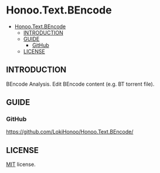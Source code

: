 # Honoo.Text.BEncode

<!-- @import "[TOC]" {cmd="toc" depthFrom=1 depthTo=6 orderedList=false} -->

<!-- code_chunk_output -->

- [Honoo.Text.BEncode](#honootextbencode)
  - [INTRODUCTION](#introduction)
  - [GUIDE](#guide)
    - [GitHub](#github)
  - [LICENSE](#license)

<!-- /code_chunk_output -->

## INTRODUCTION

BEncode Analysis. Edit BEncode content (e.g. BT torrent file).

## GUIDE

### GitHub

<https://github.com/LokiHonoo/Honoo.Text.BEncode/>

## LICENSE

[MIT](LICENSE) license.
